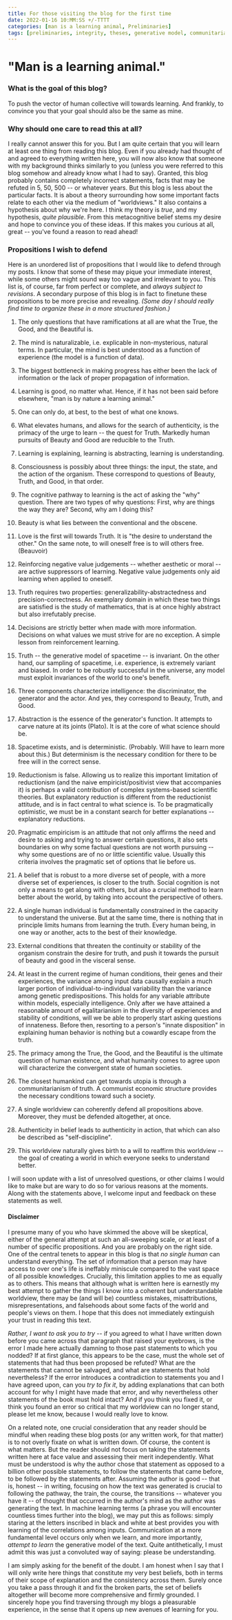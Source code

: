 ```yaml
---
title: For those visiting the blog for the first time
date: 2022-01-16 10:MM:SS +/-TTTT
categories: [man is a learning animal, Preliminaries]
tags: [preliminaries, integrity, theses, generative model, communitarianism, ml]
---
```


# **"Man is a learning animal."**


### What is the goal of this blog?

To push the vector of human collective will towards learning.
And frankly, to convince you that your goal should also be the same as mine.

### Why should one care to read this at all?
I really cannot answer this for you. But I am quite certain that you will learn at least one thing from reading this blog. Even if you already had thought of and agreed to everything written here, you will now also know that someone with my background thinks similarly to you (unless you were referred to this blog somehow and already know what I had to say). Granted, this blog probably contains completely incorrect statements, facts that may be refuted in 5, 50, 500 -- or whatever years. But this blog is less about the particular facts. It is about a theory surrounding how some important facts relate to each other via the medium of "worldviews." It also contains a hypothesis about why we're here. I think my theory is *true*, and my hypothesis, *quite plausible*. From this metacognitive belief stems my desire and hope to convince you of these ideas. If this makes you curious at all, great -- you've found a reason to read ahead!

### Propositions I wish to defend
Here is an unordered list of propositions that I would like to defend through my posts. I know that some of these may pique your immediate interest, while some others might sound way too vague and irrelevant to you. This list is, of course, far from perfect or complete, and *always subject to revisions*. A secondary purpose of this blog is in fact to finetune these propositions to be more precise and revealing. *(Some day I should really find time to organize these in a more structured fashion.)*

1. The only questions that have ramifications at all are what the True, the Good, and the Beautiful is.

2. The mind is naturalizable, i.e. explicable in non-mysterious, natural terms. In particular, the mind is best understood as a function of experience (the model is a function of data).

3. The biggest bottleneck in making progress has either been the lack of information or the lack of proper propagation of information.

4. Learning is good, no matter what. Hence, if it has not been said before elsewhere, "man is by nature a learning animal."

5. One can only do, at best, to the best of what one knows.

6. What elevates humans, and allows for the search of authenticity, is the primacy of the urge to learn -- the quest for Truth. Markedly human pursuits of Beauty and Good are reducible to the Truth.

7. Learning is explaining, learning is abstracting, learning is understanding.

8. Consciousness is possibly about three things: the input, the state, and the action of the organism. These correspond to questions of Beauty, Truth, and Good, in that order.

9. The cognitive pathway to learning is the act of asking the "why" question. There are two types of why questions: First, why are things the way they are? Second, why am I doing this?

10. Beauty is what lies between the conventional and the obscene.

11. Love is the first will towards Truth. It is "the desire to understand the other." On the same note, to will oneself free is to will others free. (Beauvoir)

12. Reinforcing negative value judgements -- whether aesthetic or moral -- are active suppressors of learning. Negative value judgements only aid learning when applied to oneself.

13. Truth requires two properties: generalizability-abstractedness and precision-correctness. An exemplary domain in which these two things are satisfied is the study of mathematics, that is at once highly abstract but also irrefutably precise.

14. Decisions are strictly better when made with more information. Decisions on what values we must strive for are no exception. A simple lesson from reinforcement learning.

15. Truth -- the generative model of spacetime -- is invariant. On the other hand, our sampling of spacetime, i.e. experience, is extremely variant and biased. In order to be robustly successful in the universe, any model must exploit invariances of the world to one's benefit.

16. Three components characterize intelligence: the discriminator, the generator and the actor. And yes, they correspond to Beauty, Truth, and Good.

17. Abstraction is the essence of the generator's function. It attempts to carve nature at its joints (Plato). It is at the core of what science should be.

18. Spacetime exists, and is deterministic. (Probably. Will have to learn more about this.) But determinism is the necessary condition for there to be free will in the correct sense.

19. Reductionism is false. Allowing us to realize this important limitation of reductionism (and the naive empiricist/positivist view that accompanies it) is perhaps a valid contribution of complex systems-based scientific theories. But explanatory reduction is different from the reductionist attitude, and is in fact central to what science is. To be pragmatically optimistic, we must be in a constant search for better explanations -- explanatory reductions.

20. Pragmatic empiricism is an attitude that not only affirms the need and desire to asking and trying to answer certain questions, it also sets boundaries on why some factual questions are not worth pursuing -- why some questions are of no or little scientific value. Usually this criteria involves the pragmatic set of options that lie before us.

21. A belief that is robust to a more diverse set of people, with a more diverse set of experiences, is closer to the truth. Social cognition is not only a means to get along with others, but also a crucial method to learn better about the world, by taking into account the perspective of others.

22. A single human individual is fundamentally constrained in the capacity to understand the universe. But at the same time, there is nothing that in principle limits humans from learning the truth. Every human being, in one way or another, acts to the best of their knowledge.

23. External conditions that threaten the continuity or stability of the organism constrain the desire for truth, and push it towards the pursuit of beauty and good in the visceral sense.

24. At least in the current regime of human conditions, their genes and their experiences, the variance among input data causally explain a much larger portion of individual-to-individual variability than the variance among genetic predispositions. This holds for any variable attribute within models, especially intelligence. Only after we have attained a reasonable amount of egalitarianism in the diversity of experiences and stability of conditions, will we be able to properly start asking questions of innateness. Before then, resorting to a person's "innate disposition" in explaining human behavior is nothing but a cowardly escape from the truth.

25. The primacy among the True, the Good, and the Beautiful is the ultimate question of human existence, and what humanity comes to agree upon will characterize the convergent state of human societies.

26. The closest humankind can get towards utopia is through a communitarianism of truth. A communist economic structure provides the necessary conditions toward such a society.

27. A single worldview can coherently defend all propositions above. Moreover, they must be defended altogether, at once.

28. Authenticity in belief leads to authenticity in action, that which can also be described as "self-discipline".

29. This worldview naturally gives birth to a will to reaffirm this worldview -- the goal of creating a world in which everyone seeks to understand better.



I will soon update with a list of unresolved questions, or other claims I would like to make but are wary to do so for various reasons at the moments. Along with the statements above, I welcome input and feedback on these statements as well.


#### **Disclaimer**
I presume many of you who have skimmed the above will be skeptical, either of the general attempt at such an all-sweeping scale, or at least of a number of specific propositions. And you are probably on the right side. One of the central tenets to appear in this blog is that *no single human* can understand everything. The set of information that a person may have access to over one's life is ineffably miniscule compared to the vast space of all possible knowledges. Crucially, this limitation applies to me as equally as to others. This means that although what is written here is earnestly my best attempt to gather the things I know into a coherent but understandable worldview, there may be (and will be) countless mistakes, misattributions, misrepresentations, and falsehoods about some facts of the world and people's views on them. I hope that this does not immediately extinguish your trust in reading this text.

*Rather, I want to ask you to try* -- if you agreed to what I have written down before you came across that paragraph that raised your eyebrows, is the error I made here actually damning to those past statements to which you nodded? If at first glance, this appears to be the case, must the whole set of statements that had thus been proposed be refuted? What are the statements that cannot be salvaged, and what are statements that hold nevertheless? If the error introduces a contradiction to statements you and I have agreed upon, can you *try to fix it*, by adding explanations that can both account for why I might have made that error, and why nevertheless other statements of the book must hold intact? And if you think you fixed it, or think you found an error so critical that my worldview can no longer stand, please let me know, because I would really love to know.

On a related note, one crucial consideration that any reader should be mindful when reading these blog posts (or any written work, for that matter) is to not overly fixate on what is written down. Of course, the content is what matters. But the reader should not focus on taking the statements written here at face value and assessing their merit independently. What must be understood is why the author chose that statement as opposed to a billion other possible statements, to follow the statements that came before, to be followed by the statements after. Assuming the author is good -- that is, honest -- in writing, focusing on how the text was generated is crucial to following the pathway, the train, the course, the transitions -- whatever you have it -- of thought that occurred in the author's mind as the author was generating the text. In machine learning terms (a phrase you will encounter countless times further into the blog), we may put this as follows: simply staring at the letters inscribed in black and white at best provides you with learning of the correlations among inputs. Communication at a more fundamental level occurs only when we learn, and more importantly, *attempt to learn* the generative model of the text. Quite antithetically, I must admit this was just a convoluted way of saying: please be understanding.

I am simply asking for the benefit of the doubt. I am honest when I say that I will only write here things that constitute my very best beliefs, both in terms of their scope of explanation and the consistency across them. Surely once you take a pass through it and fix the broken parts, the set of beliefs altogether will become more comprehensive and firmly grounded. I sincerely hope you find traversing through my blogs a pleasurable experience, in the sense that it opens up new avenues of learning for you.

